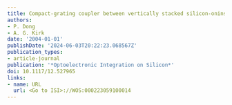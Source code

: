 ```yaml
---
title: Compact-grating coupler between vertically stacked silicon-oninsulator waveguides
authors:
- P. Dong
- A. G. Kirk
date: '2004-01-01'
publishDate: '2024-06-03T20:22:23.068567Z'
publication_types:
- article-journal
publication: '*Optoelectronic Integration on Silicon*'
doi: 10.1117/12.527965
links:
- name: URL
  url: <Go to ISI>://WOS:000223059100014
---
```

